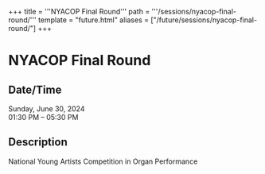 +++
title = '''NYACOP Final Round'''
path = '''/sessions/nyacop-final-round/'''
template = "future.html"
aliases = ["/future/sessions/nyacop-final-round/"]
+++

<h1>NYACOP Final Round</h1>

<h2>Date/Time</h2>
<p>Sunday, June 30, 2024<br>
01:30 PM – 05:30 PM</p>
<h2>Description</h2>

<div class="ag87-crtemvc-hsbk"><div class="css-vsf5of"><p class="carina-rte-public-DraftStyleDefault-block">National Young Artists Competition in Organ Performance</p></div></div>


